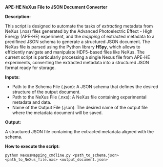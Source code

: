 **APE-HE NeXus File to JSON Document Converter**

**Description:**

This script is designed to automate the tasks of _extracting_ metadata from NeXus (.nxs) files generated by the Advanced Photoelectric Effect - High Energy (APE-HE) experiment, and the _mapping_ of extracted metadata to a predifined JSON schema to generate a structured JSON document. The NeXus file is parsed using the Python library **H5py**, which allows to efficiently navigate and manipulate HDF5-based files like NeXus.
The current script is particularly processing a single Nexus file from APE-HE experiments, converting the extracted metadata into a structured JSON format ready for storage.

**Inputs:**

- Path to the Schema File (.json):
A JSON schema that defines the desired structure of the output document.
- Path to the NeXus File (.nxs):
A NeXus file containing experimental metadata and data.
- Name of the Output File (.json):
The desired name of the output file where the metadata document will be saved.

**Output:**

A structured JSON file containing the extracted metadata aligned with the schema.

**How to execute the script:**

`python NexusMapping_cmdline.py <path_to_schema.json> <path_to_NeXus_file.nxs> <output_document.json>`

